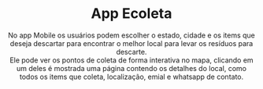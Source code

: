 <h1 align="center">App Ecoleta</h1>

<p align="center">
  No app Mobile os usuários podem escolher o estado, cidade e os items que deseja descartar para encontrar o melhor local para levar os resíduos para descarte.<br>
  Ele pode ver os pontos de coleta de forma interativa no mapa,
  clicando em um deles é mostrada uma página contendo os detalhes do local, como todos os items que coleta, localização, emial e whatsapp de contato.
</p>
